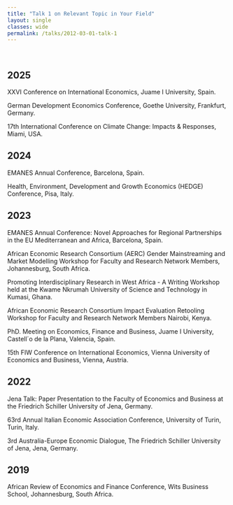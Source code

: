 ```yaml
---
title: "Talk 1 on Relevant Topic in Your Field"
layout: single
classes: wide
permalink: /talks/2012-03-01-talk-1
---
```


<br/> 

## 2025

XXVI Conference on International Economics, Juame I University, Spain. <br/>

German Development Economics Conference, Goethe University, Frankfurt, Germany. <br/>

17th International Conference on Climate Change: Impacts & Responses, Miami, USA. <br/>


## 2024

EMANES Annual Conference, Barcelona, Spain. <br/>

Health, Environment, Development and Growth Economics (HEDGE) Conference, Pisa, Italy. <br/>


## 2023

EMANES Annual Conference: Novel Approaches for Regional Partnerships in the EU Mediterranean
and Africa, Barcelona, Spain. <br/>


African Economic Research Consortium (AERC) Gender Mainstreaming and Market Modelling Workshop for Faculty and Research Network Members,
Johannesburg, South Africa. <br/>

Promoting Interdisciplinary Research in West Africa - A Writing Workshop held at the Kwame
Nkrumah University of Science and Technology in Kumasi, Ghana. <br/>

African Economic Research Consortium Impact Evaluation Retooling Workshop for Faculty and Research Network Members Nairobi, Kenya. <br/>

PhD. Meeting on Economics, Finance and Business, Juame I University, Castell´o de la Plana, Valencia, Spain. <br/>
 
15th FIW Conference on International Economics, Vienna University of Economics and Business, Vienna, Austria. <br/>


## 2022

Jena Talk: Paper Presentation to the Faculty of Economics and Business at the Friedrich Schiller University
of Jena, Germany. <br/>

63rd Annual Italian Economic Association Conference, University of Turin, Turin, Italy. <br/>

3rd Australia-Europe Economic Dialogue, The Friedrich Schiller University of Jena, Jena, Germany. <br/>

## 2019

 African Review of Economics and Finance Conference, Wits Business School, Johannesburg, South Africa. <br/>




